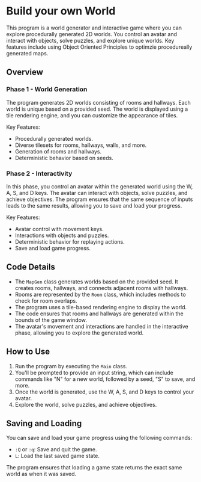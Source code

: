 # Build your own World

This program is a world generator and interactive game where you can explore procedurally generated 2D worlds. You control an avatar and interact with objects, solve puzzles, and explore unique worlds. Key features include using Object Oriented Principles to optimzie procedureally generated maps. 

## Overview

### Phase 1 - World Generation
The program generates 2D worlds consisting of rooms and hallways. Each world is unique based on a provided seed. The world is displayed using a tile rendering engine, and you can customize the appearance of tiles. 

Key Features:
- Procedurally generated worlds.
- Diverse tilesets for rooms, hallways, walls, and more.
- Generation of rooms and hallways.
- Deterministic behavior based on seeds.

### Phase 2 - Interactivity
In this phase, you control an avatar within the generated world using the W, A, S, and D keys. The avatar can interact with objects, solve puzzles, and achieve objectives. The program ensures that the same sequence of inputs leads to the same results, allowing you to save and load your progress.

Key Features:
- Avatar control with movement keys.
- Interactions with objects and puzzles.
- Deterministic behavior for replaying actions.
- Save and load game progress.

## Code Details

- The `MapGen` class generates worlds based on the provided seed. It creates rooms, hallways, and connects adjacent rooms with hallways.
- Rooms are represented by the `Room` class, which includes methods to check for room overlaps.
- The program uses a tile-based rendering engine to display the world.
- The code ensures that rooms and hallways are generated within the bounds of the game window.
- The avatar's movement and interactions are handled in the interactive phase, allowing you to explore the generated world.

## How to Use

1. Run the program by executing the `Main` class.
2. You'll be prompted to provide an input string, which can include commands like "N" for a new world, followed by a seed, "S" to save, and more.
3. Once the world is generated, use the W, A, S, and D keys to control your avatar.
4. Explore the world, solve puzzles, and achieve objectives.

## Saving and Loading

You can save and load your game progress using the following commands:

- `:Q` or `:q`: Save and quit the game.
- `L`: Load the last saved game state.

The program ensures that loading a game state returns the exact same world as when it was saved.
